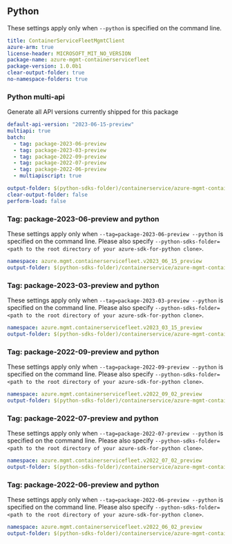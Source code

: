 ## Python

These settings apply only when `--python` is specified on the command line.

```yaml $(python)
title: ContainerServiceFleetMgmtClient
azure-arm: true
license-header: MICROSOFT_MIT_NO_VERSION
package-name: azure-mgmt-containerservicefleet
package-version: 1.0.0b1
clear-output-folder: true
no-namespace-folders: true
```

### Python multi-api

Generate all API versions currently shipped for this package

```yaml $(python)
default-api-version: "2023-06-15-preview"
multiapi: true
batch:
  - tag: package-2023-06-preview
  - tag: package-2023-03-preview
  - tag: package-2022-09-preview
  - tag: package-2022-07-preview
  - tag: package-2022-06-preview
  - multiapiscript: true
```

``` yaml $(multiapiscript)
output-folder: $(python-sdks-folder)/containerservice/azure-mgmt-containerservicefleet/azure/mgmt/containerservicefleet/
clear-output-folder: false
perform-load: false
```

### Tag: package-2023-06-preview and python

These settings apply only when `--tag=package-2023-06-preview --python` is specified on the command line.
Please also specify `--python-sdks-folder=<path to the root directory of your azure-sdk-for-python clone>`.

``` yaml $(tag) == 'package-2023-06-preview' && $(python)
namespace: azure.mgmt.containerservicefleet.v2023_06_15_preview
output-folder: $(python-sdks-folder)/containerservice/azure-mgmt-containerservicefleet/azure/mgmt/containerservicefleet/v2023_06_15_preview
```

### Tag: package-2023-03-preview and python

These settings apply only when `--tag=package-2023-03-preview --python` is specified on the command line.
Please also specify `--python-sdks-folder=<path to the root directory of your azure-sdk-for-python clone>`.

``` yaml $(tag) == 'package-2023-03-preview' && $(python)
namespace: azure.mgmt.containerservicefleet.v2023_03_15_preview
output-folder: $(python-sdks-folder)/containerservice/azure-mgmt-containerservicefleet/azure/mgmt/containerservicefleet/v2023_03_15_preview
```

### Tag: package-2022-09-preview and python

These settings apply only when `--tag=package-2022-09-preview --python` is specified on the command line.
Please also specify `--python-sdks-folder=<path to the root directory of your azure-sdk-for-python clone>`.

``` yaml $(tag) == 'package-2022-06-preview' && $(python)
namespace: azure.mgmt.containerservicefleet.v2022_09_02_preview
output-folder: $(python-sdks-folder)/containerservice/azure-mgmt-containerservicefleet/azure/mgmt/containerservicefleet/v2022_09_02_preview
```

### Tag: package-2022-07-preview and python

These settings apply only when `--tag=package-2022-07-preview --python` is specified on the command line.
Please also specify `--python-sdks-folder=<path to the root directory of your azure-sdk-for-python clone>`.

``` yaml $(tag) == 'package-2022-07-preview' && $(python)
namespace: azure.mgmt.containerservicefleet.v2022_07_02_preview
output-folder: $(python-sdks-folder)/containerservice/azure-mgmt-containerservicefleet/azure/mgmt/containerservicefleet/v2022_07_02_preview
```

### Tag: package-2022-06-preview and python

These settings apply only when `--tag=package-2022-06-preview --python` is specified on the command line.
Please also specify `--python-sdks-folder=<path to the root directory of your azure-sdk-for-python clone>`.

``` yaml $(tag) == 'package-2022-09-preview' && $(python)
namespace: azure.mgmt.containerservicefleet.v2022_06_02_preview
output-folder: $(python-sdks-folder)/containerservice/azure-mgmt-containerservicefleet/azure/mgmt/containerservicefleet/v2022_06_02_preview
```
